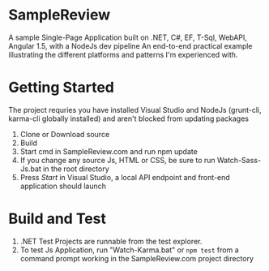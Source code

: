 # SampleReview
A sample Single-Page Application built on .NET, C#, EF, T-Sql, WebAPI, Angular 1.5, with a NodeJs dev pipeline
An end-to-end practical example illustrating the different platforms and patterns I'm experienced with.

# Getting Started
The project requries you have installed Visual Studio and NodeJs (grunt-cli, karma-cli globally installed) and aren't blocked from updating packages

1.	Clone or Download source
3.	Build
3.	Start cmd in SampleReview.com and run npm update
4.  If you change any source Js, HTML or CSS, be sure to run Watch-Sass-Js.bat in the root directory
5.  Press *Start* in Visual Studio, a local API endpoint and front-end application should launch

# Build and Test

1. .NET Test Projects are runnable from the test explorer.
2. To test Js Application, run "Watch-Karma.bat" or `npm test` from a command prompt working in the SampleReview.com project directory

